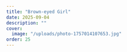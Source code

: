 ```yaml
---
title: "Brown-eyed Girl"
date: 2025-09-04
description: ""
cover:
  image: "/uploads/photo-1757014107653.jpg"
order: 25
---
```


